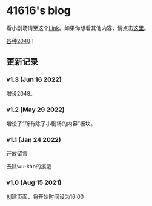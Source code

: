 # 41616's blog

看小剧场请至这个[Link](/archive)。如果你想看其他内容，请点击[这里](/all-posts)。

[各种2048](/2048-games/list.html)！

<!-- .slide -->

## 更新记录

<!-- .slide vertical=true -->

### v1.3 (Jun 16 2022)

增设2048。

<!-- .slide vertical=true -->

### v1.2 (May 29 2022)

增设了“所有除了小剧场的内容”板块。

<!-- .slide vertical=true -->

### v1.1 (Jan 24 2022)

开放留言

去除wu-kan的痕迹

<!-- .slide vertical=true -->

### v1.0 (Aug 15 2021)

创建页面，将开始时间设为16:00
